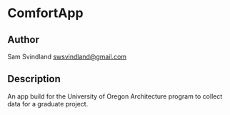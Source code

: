 # ComfortApp
## Author
Sam Svindland
swsvindland@gmail.com

## Description
An app build for the University of Oregon Architecture program to collect data for a graduate project. 
